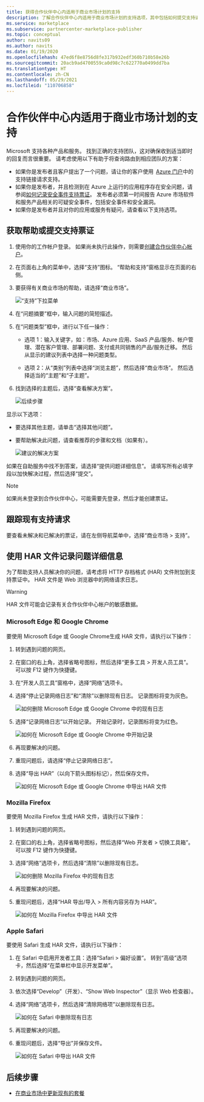 ```yaml
---
title: 获得合作伙伴中心内适用于商业市场计划的支持
description: 了解合作伙伴中心内适用于商业市场计划的支持选项，其中包括如何提交支持请求。
ms.service: marketplace
ms.subservice: partnercenter-marketplace-publisher
ms.topic: conceptual
author: navits09
ms.author: navits
ms.date: 01/19/2020
ms.openlocfilehash: 47ed6f8e8756d8fe317b932edf360b710b58e26b
ms.sourcegitcommit: 20acb9ad4700559ca0d98c7c622770a0499dd7ba
ms.translationtype: HT
ms.contentlocale: zh-CN
ms.lasthandoff: 05/29/2021
ms.locfileid: "110706858"
---
```

# <a name="support-for-the-commercial-marketplace-program-in-partner-center"></a>合作伙伴中心内适用于商业市场计划的支持

Microsoft 支持各种产品和服务。 找到正确的支持团队，这对确保收到适当即时的回复而言很重要。 请考虑使用以下有助于将查询路由到相应团队的方案：

- 如果你是发布者且客户提出了一个问题，请让你的客户使用  [Azure 门户](https://portal.azure.com/)中的支持链接请求支持。
- 如果你是发布者，并且检测到在 Azure 上运行的应用程序存在安全问题，请参阅[如何记录安全事件支持票证](../security/fundamentals/event-support-ticket.md)。 发布者必须第一时间报告 Azure 市场软件和服务产品相关的可疑安全事件，包括安全事件和安全漏洞。
- 如果你是发布者并且对你的应用或服务有疑问，请查看以下支持选项。

## <a name="get-help-or-open-a-support-ticket"></a>获取帮助或提交支持票证

1. 使用你的工作帐户登录。 如果尚未执行此操作，则需要[创建合作伙伴中心帐户](create-account.md)。

1. 在页面右上角的菜单中，选择“支持”图标。 “帮助和支持”窗格显示在页面的右侧。

1. 要获得有关商业市场的帮助，请选择“商业市场”。

   ![“支持”下拉菜单](./media/support/commercial-marketplace-support-pane.png)

1. 在“问题摘要”框中，输入问题的简短描述。

1. 在“问题类型”框中，进行以下任一操作：

    - 选项 1：输入关键字，如：市场、Azure 应用、SaaS 产品/服务、帐户管理、潜在客户管理、部署问题、支付或共同销售的产品/服务迁移。 然后从显示的建议列表中选择一种问题类型。

    - 选项 2：从“类别”列表中选择“浏览主题”，然后选择“商业市场”。    然后选择适当的“主题”和“子主题”。 

1. 找到选择的主题后，选择“查看解决方案”。

    ![后续步骤](./media/support/next-step.png)

显示以下选项：

- 要选择其他主题，请单击“选择其他问题”。
- 要帮助解决此问题，请查看推荐的步骤和文档（如果有）。

    ![建议的解决方案](./media/support/recommended-solutions.png)

如果在自助服务中找不到答案，请选择“提供问题详细信息”。 请填写所有必填字段以加快解决过程，然后选择“提交”。

>[!Note]
>如果尚未登录到合作伙伴中心，可能需要先登录，然后才能创建票证。

## <a name="track-your-existing-support-requests"></a>跟踪现有支持请求

要查看未解决和已解决的票证，请在左侧导航菜单中，选择“商业市场  >  支持”。 

## <a name="record-issue-details-with-a-har-file"></a>使用 HAR 文件记录问题详细信息

为了帮助支持人员解决你的问题，请考虑将 HTTP 存档格式 (HAR) 文件附加到支持票证中。 HAR 文件是 Web 浏览器中的网络请求日志。

> [!WARNING]
> HAR 文件可能会记录有关合作伙伴中心帐户的敏感数据。

### <a name="microsoft-edge-and-google-chrome"></a>Microsoft Edge 和 Google Chrome

要使用 Microsoft Edge 或 Google Chrome生成 HAR 文件，请执行以下操作： 

1. 转到遇到问题的网页。
2. 在窗口的右上角，选择省略号图标，然后选择“更多工具  >  开发人员工具”。  可以按 F12 键作为快捷键。
3. 在“开发人员工具”窗格中，选择“网络”选项卡。
4. 选择“停止记录网络日志”和“清除”以删除现有日志。  记录图标将变为灰色。

    ![如何删除 Microsoft Edge 或 Google Chrome 中的现有日志](media/support/chromium-stop-clear-session.png)

5. 选择“记录网络日志”以开始记录。 开始记录时，记录图标将变为红色。

    ![如何在 Microsoft Edge 或 Google Chrome 中开始记录](media/support/chromium-start-session.png)

6. 再现要解决的问题。
7. 重现问题后，请选择“停止记录网络日志”。
8. 选择“导出 HAR”（以向下箭头图标标记），然后保存文件。

    ![如何在 Microsoft Edge 或 Google Chrome 中导出 HAR 文件](media/support/chromium-network-export-har.png)

### <a name="mozilla-firefox"></a>Mozilla Firefox

要使用 Mozilla Firefox 生成 HAR 文件，请执行以下操作：

1. 转到遇到问题的网页。
1. 在窗口的右上角，选择省略号图标，然后选择“Web 开发者  >  切换工具箱”。  可以按 F12 键作为快捷键。
1. 选择“网络”选项卡，然后选择“清除”以删除现有日志。 

    ![如何删除 Mozilla Firefox 中的现有日志](media/support/firefox-clear-session.png)

1. 再现要解决的问题。
1. 重现问题后，选择“HAR 导出/导入  >  所有内容另存为 HAR”。 

    ![如何在 Mozilla Firefox 中导出 HAR 文件](media/support/firefox-network-export-har.png)

### <a name="apple-safari"></a>Apple Safari

要使用 Safari 生成 HAR 文件，请执行以下操作：

1. 在 Safari 中启用开发者工具：选择“Safari  >  偏好设置”。  转到“高级”选项卡，然后选择“在菜单栏中显示开发菜单”。 
1. 转到遇到问题的网页。
1. 依次选择“Develop”（开发）、“Show Web Inspector”（显示 Web 检查器）。 
1. 选择“网络”选项卡，然后选择“清除网络项”以删除现有日志。 

    ![如何在 Safari 中删除现有日志](media/support/safari-clear-session.png)

1. 再现要解决的问题。
1. 重现问题后，选择“导出”并保存文件。

    ![如何在 Safari 中导出 HAR 文件](media/support/safari-network-export-har.png)

## <a name="next-steps"></a>后续步骤

- [在商业市场中更新现有的套餐](update-existing-offer.md)